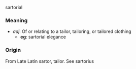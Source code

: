 sartorial
### Meaning
+ _adj_: Of or relating to a tailor, tailoring, or tailored clothing
    + __eg__: sartorial elegance

### Origin

From Late Latin sartor, tailor. See sartorius

